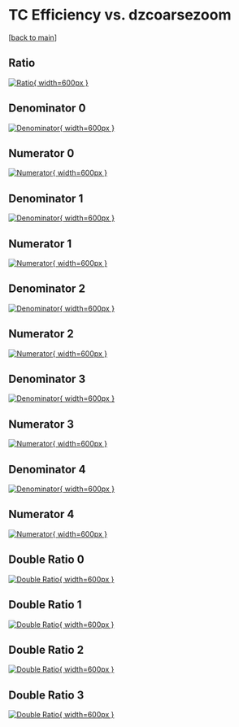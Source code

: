 # TC Efficiency vs. dzcoarsezoom

[[back to main](./)]



## Ratio

[![Ratio](../mtv/var/TC_vtr_11_-1_eff_dzcoarsezoom.png){ width=600px }](../mtv/var/TC_vtr_11_-1_eff_dzcoarsezoom.pdf)

## Denominator 0

[![Denominator](../mtv/den/TC_vtr_11_-1_eff_dzcoarsezoom_den0.png){ width=600px }](../mtv/den/TC_vtr_11_-1_eff_dzcoarsezoom_den0.pdf)

## Numerator 0

[![Numerator](../mtv/num/TC_vtr_11_-1_eff_dzcoarsezoom_num0.png){ width=600px }](../mtv/num/TC_vtr_11_-1_eff_dzcoarsezoom_num0.pdf)

## Denominator 1

[![Denominator](../mtv/den/TC_vtr_11_-1_eff_dzcoarsezoom_den1.png){ width=600px }](../mtv/den/TC_vtr_11_-1_eff_dzcoarsezoom_den1.pdf)

## Numerator 1

[![Numerator](../mtv/num/TC_vtr_11_-1_eff_dzcoarsezoom_num1.png){ width=600px }](../mtv/num/TC_vtr_11_-1_eff_dzcoarsezoom_num1.pdf)

## Denominator 2

[![Denominator](../mtv/den/TC_vtr_11_-1_eff_dzcoarsezoom_den2.png){ width=600px }](../mtv/den/TC_vtr_11_-1_eff_dzcoarsezoom_den2.pdf)

## Numerator 2

[![Numerator](../mtv/num/TC_vtr_11_-1_eff_dzcoarsezoom_num2.png){ width=600px }](../mtv/num/TC_vtr_11_-1_eff_dzcoarsezoom_num2.pdf)

## Denominator 3

[![Denominator](../mtv/den/TC_vtr_11_-1_eff_dzcoarsezoom_den3.png){ width=600px }](../mtv/den/TC_vtr_11_-1_eff_dzcoarsezoom_den3.pdf)

## Numerator 3

[![Numerator](../mtv/num/TC_vtr_11_-1_eff_dzcoarsezoom_num3.png){ width=600px }](../mtv/num/TC_vtr_11_-1_eff_dzcoarsezoom_num3.pdf)

## Denominator 4

[![Denominator](../mtv/den/TC_vtr_11_-1_eff_dzcoarsezoom_den4.png){ width=600px }](../mtv/den/TC_vtr_11_-1_eff_dzcoarsezoom_den4.pdf)

## Numerator 4

[![Numerator](../mtv/num/TC_vtr_11_-1_eff_dzcoarsezoom_num4.png){ width=600px }](../mtv/num/TC_vtr_11_-1_eff_dzcoarsezoom_num4.pdf)

## Double Ratio 0

[![Double Ratio](../mtv/ratio/TC_vtr_11_-1_eff_dzcoarsezoom_ratio0.png){ width=600px }](../mtv/ratio/TC_vtr_11_-1_eff_dzcoarsezoom_ratio0.pdf)

## Double Ratio 1

[![Double Ratio](../mtv/ratio/TC_vtr_11_-1_eff_dzcoarsezoom_ratio1.png){ width=600px }](../mtv/ratio/TC_vtr_11_-1_eff_dzcoarsezoom_ratio1.pdf)

## Double Ratio 2

[![Double Ratio](../mtv/ratio/TC_vtr_11_-1_eff_dzcoarsezoom_ratio2.png){ width=600px }](../mtv/ratio/TC_vtr_11_-1_eff_dzcoarsezoom_ratio2.pdf)

## Double Ratio 3

[![Double Ratio](../mtv/ratio/TC_vtr_11_-1_eff_dzcoarsezoom_ratio3.png){ width=600px }](../mtv/ratio/TC_vtr_11_-1_eff_dzcoarsezoom_ratio3.pdf)

